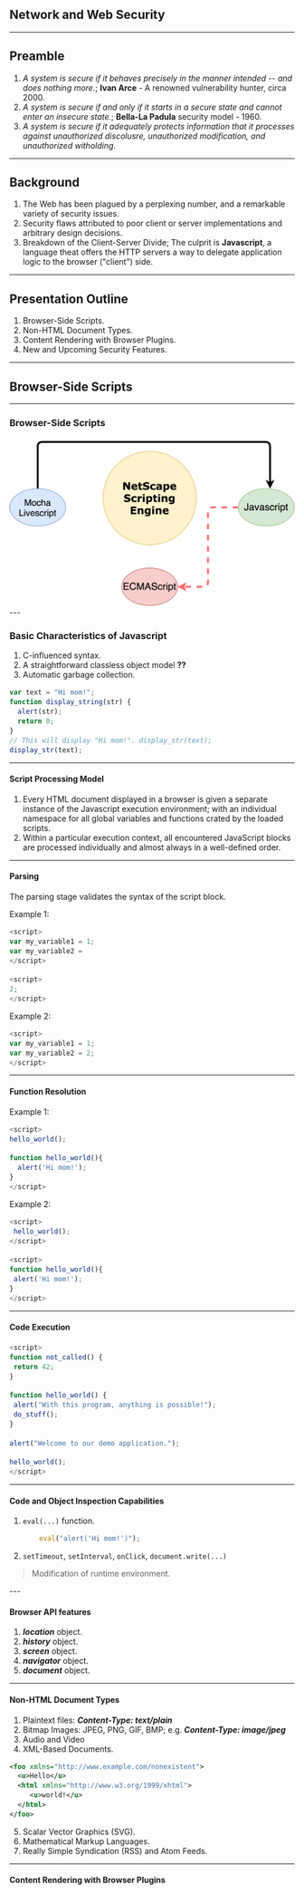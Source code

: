 ## Network and Web Security

---

## Preamble
1. <em>A system is secure if it behaves precisely in the manner intended -- and does nothing more.</em>; **Ivan Arce** - A renowned vulnerability hunter, circa 2000.
2. <em> A system is secure if and only if it starts in a secure state and cannot enter an insecure state.</em>; **Bella-La Padula** security model - 1960.
3. <em>A system is secure if it adequately protects information that it processes against unauthorized discolusre, unauthorized modification, and unauthorized witholding</em>.
---

## Background
1. The Web has been plagued by a perplexing number, and a remarkable variety of security issues.
2. Security flaws attributed to poor client or server implementations and arbitrary design decisions.
3. Breakdown of the Client-Server Divide; The culprit is **__Javascript__**, a language theat offers the HTTP servers a way to delegate application logic to the browser ("client") side.
---

## Presentation Outline
1. Browser-Side Scripts.
2. Non-HTML Document Types.
3. Content Rendering with Browser Plugins.
4. New and Upcoming Security Features.
---

## Browser-Side Scripts
---

### Browser-Side Scripts
<img src='./images/mocha_js.png'/>
---

### Basic Characteristics of Javascript
1. C-influenced syntax.
2. A straightforward classless object model **??**
3. Automatic garbage collection.
```js
var text = "Hi mom!";
function display_string(str) {
  alert(str);
  return 0;
}
// This will display "Hi mom!". display_str(text);
display_str(text);
```
---

#### Script Processing Model
1. Every HTML document displayed in a browser is given a separate instance of the Javascript execution environment; with an individual namespace for all global variables and functions crated by the loaded scripts.
2. Within a particular execution context, all encountered JavaScript blocks are processed individually and almost always in a well-defined order.
---

#### Parsing
The parsing stage validates the syntax of the script block.

Example 1:
```js
<script>
var my_variable1 = 1;
var my_variable2 =
</script>

<script>
2;
</script>
```

Example 2:
```js
<script>
var my_variable1 = 1;
var my_variable2 = 2;
</script>
```
---

#### Function Resolution
Example 1:
```js
<script>
hello_world();

function hello_world(){
  alert('Hi mom!');
}
</script>
```

Example 2:
```js
<script>
 hello_world();
</script>

<script>
function hello_world(){
 alert('Hi mom!');
}
</script>
```
---

#### Code Execution
```js
<script>
function not_called() {
 return 42;
}

function hello_world() {
 alert("With this program, anything is possible!"); 
 do_stuff();
}

alert("Welcome to our demo application.");

hello_world();
</script>
```
---

#### Code and Object Inspection Capabilities
1. `eval(...)` function.
    ```js
        eval("alert('Hi mom!')");
    ```
2. `setTimeout`, `setInterval`, `onClick`, `document.write(...)`

<blockquote>Modification of runtime environment.</blockquote>
---

#### Browser API features
1. _**location**_ object.
2. _**history**_ object.
3. _**screen**_ object.
4. _**navigator**_ object.
5. _**document**_ object.
---

#### Non-HTML Document Types
1. Plaintext files: **_Content-Type: text/plain_**
2. Bitmap Images: JPEG, PNG, GIF, BMP; e.g. **_Content-Type: image/jpeg_**
3. Audio and Video
4. XML-Based Documents.
```xml
<foo xmlns="http://www.example.com/nonexistent"> 
  <u>Hello</u>
  <html xmlns="http://www.w3.org/1999/xhtml">
     <u>world!</u>
  </html>
</foo>
```
5. Scalar Vector Graphics (SVG).
6. Mathematical Markup Languages.
7. Really Simple Syndication (RSS) and Atom Feeds.
---

#### Content Rendering with Browser Plugins

